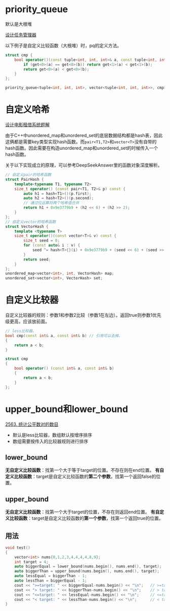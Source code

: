 # priority_queue
默认是大根堆

[设计任务管理器](https://leetcode.cn/problems/design-task-manager/description/?envType=problem-list-v2&envId=Ma4Djko1)

以下例子是自定义比较函数（大根堆）时，pq的定义方法。
```c++
struct cmp {
	bool operator()(const tuple<int, int, int>& a, const tuple<int, int, int>& b) const {
		if (get<0>(a) == get<0>(b)) return get<1>(a) < get<1>(b);
		return get<0>(a) < get<0>(b);
	}
};

priority_queue<tuple<int, int, int>, vector<tuple<int, int, int>>, cmp> pq;
```

# 自定义哈希

[设计电影租借系统题解](https://leetcode.cn/problems/design-movie-rental-system/solutions/846541/she-ji-dian-ying-zu-jie-xi-tong-by-leetc-dv3z/?envType=problem-list-v2&envId=Ma4Djko1)

由于C++中unordered_map和unordered_set的底层数据结构都是hash表，因此这俩都是需要key类型实现hash函数。而`pair<T1,T2>`和`vector<T>`没有自带的hash函数。因此需要在构造unordered_map和unordered_set的时候传入一个hash函数。

关于以下实现成立的原理，可以参考DeepSeekAnswer里的函数对象深度解析。
```c++
// 自定义pair的哈希函数
struct PairHash {
	template<typename T1, typename T2>
	size_t operator() (const pair<T1, T2>& p) const {
		auto h1 = hash<T1>()(p.first);
		auto h2 = hash<T2>()(p.second);
		// 通过位运算将两个哈希值合并
		return h1 + 0x9e3779b9 + (h2 << 6) + (h2 >> 2);
	}
};
// 自定义vector的哈希函数
struct VectorHash {
	template <typename T>
	size_t operator()(const vector<T>& v) const {
		size_t seed = 0;
		for (const auto& i : v) {
			seed ^= hash<T>{}(i) + 0x9e3779b9 + (seed << 6) + (seed >> 2);
		}
		return seed;
	}
};
unordered_map<vector<int>, int, VectorHash> map;
unordered_set<vector<int>, VectorHash> set;
```

# 自定义比较器

自定义比较器的规则：参数1和参数2比较（参数1在左边）。返回true则参数1优先级更高，应该放前面。
```c++
// less比较器，
bool cmp(const int& a, const int& b) // 引用可以去掉。
{
    return a < b;
}

struct cmp
{
    bool operator() (const int& a, const int& b)
    {
        return a < b;
    }
};
```

# upper_bound和lower_bound

[2563. 统计公平数对的数目](https://leetcode.cn/problems/count-the-number-of-fair-pairs/description/?envType=daily-question)

* 默认是less比较器，数组默认按增序排序
* 数组需要按传入的比较器规则进行排序

## lower_bound

**无自定义比较函数**：找第一个大于等于target的位置。不存在则在end位置。
**有自定义比较函数**：target是自定义比较函数的**第二个参数**，找第一个返回false的位置。

## upper_bound

**无自定义比较函数**：找第一个大于target的位置，不存在则返回end位置。
**有自定义比较函数**：target是自定义比较函数的**第一个参数**，找第一个返回true的位置。

## 用法

```c++
void test()
{
    vector<int> nums{0,1,2,3,4,4,4,4,8,9};
    int target = 4;
    auto biggerEqual = lower_bound(nums.begin(), nums.end(), target);
    auto biggerThan = upper_bound(nums.begin(), nums.end(), target);
    auto lessEqual = biggerThan - 1;
    auto lessThan = biggerEqual - 1;
    cout << ">=target: " << biggerEqual-nums.begin() << "\n";   // >=target: 4
    cout << "> target: " << biggerThan-nums.begin() << "\n";    // > target: 8
    cout << "<=target: " << lessEqual-nums.begin() << "\n";     // <=target: 7
    cout << "< target: " << lessThan-nums.begin() << "\n";      // < target: 3
}
```